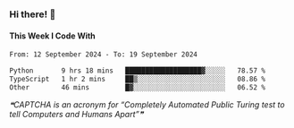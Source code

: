 ### Hi there! 👋

#### This Week I Code With
<!--START_SECTION:waka-->

```txt
From: 12 September 2024 - To: 19 September 2024

Python       9 hrs 18 mins   ███████████████████▓░░░░░   78.57 %
TypeScript   1 hr 2 mins     ██▒░░░░░░░░░░░░░░░░░░░░░░   08.86 %
Other        46 mins         █▓░░░░░░░░░░░░░░░░░░░░░░░   06.52 %
```

<!--END_SECTION:waka-->

<!--STARTS_HERE_QUOTE_README-->
<i>❝CAPTCHA is an acronym for “Completely Automated Public Turing test to tell Computers and Humans Apart”❞</i>
<!--ENDS_HERE_QUOTE_README-->
